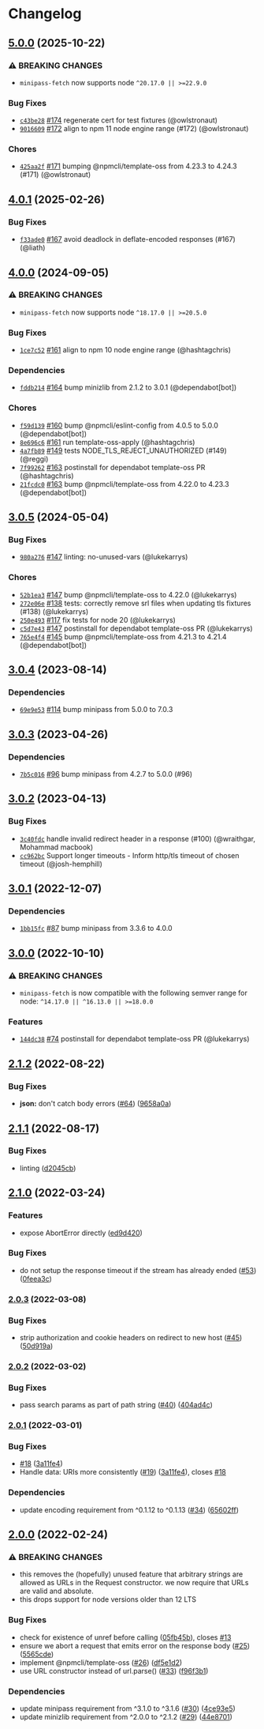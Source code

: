 # Changelog

## [5.0.0](https://github.com/npm/minipass-fetch/compare/v4.0.1...v5.0.0) (2025-10-22)
### ⚠️ BREAKING CHANGES
* `minipass-fetch` now supports node `^20.17.0 || >=22.9.0`
### Bug Fixes
* [`c43be28`](https://github.com/npm/minipass-fetch/commit/c43be280321648ebcaea20638549961c5d7ec06e) [#174](https://github.com/npm/minipass-fetch/pull/174) regenerate cert for test fixtures (@owlstronaut)
* [`9016609`](https://github.com/npm/minipass-fetch/commit/901660916c6a75fa6ad3ce53b8b4eebd368eab23) [#172](https://github.com/npm/minipass-fetch/pull/172) align to npm 11 node engine range (#172) (@owlstronaut)
### Chores
* [`425aa2f`](https://github.com/npm/minipass-fetch/commit/425aa2fbe981a422415d4bc2ef0fa47c29477041) [#171](https://github.com/npm/minipass-fetch/pull/171) bumping @npmcli/template-oss from 4.23.3 to 4.24.3 (#171) (@owlstronaut)

## [4.0.1](https://github.com/npm/minipass-fetch/compare/v4.0.0...v4.0.1) (2025-02-26)
### Bug Fixes
* [`f33ade0`](https://github.com/npm/minipass-fetch/commit/f33ade0260605b49057e01ef19dc3caa1a6a1c45) [#167](https://github.com/npm/minipass-fetch/pull/167) avoid deadlock in deflate-encoded responses (#167) (@liath)

## [4.0.0](https://github.com/npm/minipass-fetch/compare/v3.0.5...v4.0.0) (2024-09-05)
### ⚠️ BREAKING CHANGES
* `minipass-fetch` now supports node `^18.17.0 || >=20.5.0`
### Bug Fixes
* [`1ce7c52`](https://github.com/npm/minipass-fetch/commit/1ce7c521ca6a895d7c7dda2adcce76d94ff10df0) [#161](https://github.com/npm/minipass-fetch/pull/161) align to npm 10 node engine range (@hashtagchris)
### Dependencies
* [`fddb214`](https://github.com/npm/minipass-fetch/commit/fddb214b731b6ae9c2c7da637c4596b15bdc965d) [#164](https://github.com/npm/minipass-fetch/pull/164) bump minizlib from 2.1.2 to 3.0.1 (@dependabot[bot])
### Chores
* [`f59d139`](https://github.com/npm/minipass-fetch/commit/f59d13935232e4b51475c35cc725bbbfb68af1a0) [#160](https://github.com/npm/minipass-fetch/pull/160) bump @npmcli/eslint-config from 4.0.5 to 5.0.0 (@dependabot[bot])
* [`8e696c6`](https://github.com/npm/minipass-fetch/commit/8e696c65d764dcb8522ead4485a4fdbf915d443b) [#161](https://github.com/npm/minipass-fetch/pull/161) run template-oss-apply (@hashtagchris)
* [`4a7fb89`](https://github.com/npm/minipass-fetch/commit/4a7fb89d3fd2e8477a854946e36ea129d18f1ceb) [#149](https://github.com/npm/minipass-fetch/pull/149) tests NODE_TLS_REJECT_UNAUTHORIZED (#149) (@reggi)
* [`7f99262`](https://github.com/npm/minipass-fetch/commit/7f99262467913f2fdd08387759b2a396516f4bed) [#163](https://github.com/npm/minipass-fetch/pull/163) postinstall for dependabot template-oss PR (@hashtagchris)
* [`21fcdc0`](https://github.com/npm/minipass-fetch/commit/21fcdc095ce1c808a70309f04016d554fade3308) [#163](https://github.com/npm/minipass-fetch/pull/163) bump @npmcli/template-oss from 4.22.0 to 4.23.3 (@dependabot[bot])

## [3.0.5](https://github.com/npm/minipass-fetch/compare/v3.0.4...v3.0.5) (2024-05-04)

### Bug Fixes

* [`980a276`](https://github.com/npm/minipass-fetch/commit/980a276b21681ca73a33679166e6ef3bb9cdf55a) [#147](https://github.com/npm/minipass-fetch/pull/147) linting: no-unused-vars (@lukekarrys)

### Chores

* [`52b1ea3`](https://github.com/npm/minipass-fetch/commit/52b1ea3e4f82ec163aefecca5796bc8db7ae8a31) [#147](https://github.com/npm/minipass-fetch/pull/147) bump @npmcli/template-oss to 4.22.0 (@lukekarrys)
* [`272e06e`](https://github.com/npm/minipass-fetch/commit/272e06e73fcd566c0446b3e235a996bb269c7e09) [#138](https://github.com/npm/minipass-fetch/pull/138) tests: correctly remove srl files when updating tls fixtures (#138) (@lukekarrys)
* [`250e493`](https://github.com/npm/minipass-fetch/commit/250e4936ea43cecb3d283183a49ca651cc6558d7) [#117](https://github.com/npm/minipass-fetch/pull/117) fix tests for node 20 (@lukekarrys)
* [`c5d7e43`](https://github.com/npm/minipass-fetch/commit/c5d7e4393aaa11e891b9616d633e988057990fd2) [#147](https://github.com/npm/minipass-fetch/pull/147) postinstall for dependabot template-oss PR (@lukekarrys)
* [`765e4f4`](https://github.com/npm/minipass-fetch/commit/765e4f4edcabd43590184ad47f91838ddb3871fd) [#145](https://github.com/npm/minipass-fetch/pull/145) bump @npmcli/template-oss from 4.21.3 to 4.21.4 (@dependabot[bot])

## [3.0.4](https://github.com/npm/minipass-fetch/compare/v3.0.3...v3.0.4) (2023-08-14)

### Dependencies

* [`69e9e53`](https://github.com/npm/minipass-fetch/commit/69e9e534a7e44897baa33a29f68276767b1ab805) [#114](https://github.com/npm/minipass-fetch/pull/114) bump minipass from 5.0.0 to 7.0.3

## [3.0.3](https://github.com/npm/minipass-fetch/compare/v3.0.2...v3.0.3) (2023-04-26)

### Dependencies

* [`7b5c016`](https://github.com/npm/minipass-fetch/commit/7b5c016c94a2ded9070f8a781895244fecb354c0) [#96](https://github.com/npm/minipass-fetch/pull/96) bump minipass from 4.2.7 to 5.0.0 (#96)

## [3.0.2](https://github.com/npm/minipass-fetch/compare/v3.0.1...v3.0.2) (2023-04-13)

### Bug Fixes

* [`3c40fdc`](https://github.com/npm/minipass-fetch/commit/3c40fdc8f179182bf9142b96e072a07bc9df746a) handle invalid redirect header in a response (#100) (@wraithgar, Mohammad macbook)
* [`cc962bc`](https://github.com/npm/minipass-fetch/commit/cc962bc03337d2f189a72e5a521b85289398f45d) Support longer timeouts - Inform http/tls timeout of chosen timeout (@josh-hemphill)

## [3.0.1](https://github.com/npm/minipass-fetch/compare/v3.0.0...v3.0.1) (2022-12-07)

### Dependencies

* [`1bb15fc`](https://github.com/npm/minipass-fetch/commit/1bb15fc33e873a29adb02149ee017b2c25c8a831) [#87](https://github.com/npm/minipass-fetch/pull/87) bump minipass from 3.3.6 to 4.0.0

## [3.0.0](https://github.com/npm/minipass-fetch/compare/v2.1.2...v3.0.0) (2022-10-10)

### ⚠️ BREAKING CHANGES

* `minipass-fetch` is now compatible with the following semver range for node: `^14.17.0 || ^16.13.0 || >=18.0.0`

### Features

* [`144dc38`](https://github.com/npm/minipass-fetch/commit/144dc38eb2e3be72ed916d426fc0063bd6cfacd4) [#74](https://github.com/npm/minipass-fetch/pull/74) postinstall for dependabot template-oss PR (@lukekarrys)

## [2.1.2](https://github.com/npm/minipass-fetch/compare/v2.1.1...v2.1.2) (2022-08-22)


### Bug Fixes

* **json:** don't catch body errors ([#64](https://github.com/npm/minipass-fetch/issues/64)) ([9658a0a](https://github.com/npm/minipass-fetch/commit/9658a0a60349b38e62011a22ab6e9079c4319e98))

## [2.1.1](https://github.com/npm/minipass-fetch/compare/v2.1.0...v2.1.1) (2022-08-17)


### Bug Fixes

* linting ([d2045cb](https://github.com/npm/minipass-fetch/commit/d2045cb25afb77e8c8f5c7551209922a16d5b215))

## [2.1.0](https://github.com/npm/minipass-fetch/compare/v2.0.3...v2.1.0) (2022-03-24)


### Features

* expose AbortError directly ([ed9d420](https://github.com/npm/minipass-fetch/commit/ed9d42026676a32e126e867186e2578e78e963f4))


### Bug Fixes

* do not setup the response timeout if the stream has already ended ([#53](https://github.com/npm/minipass-fetch/issues/53)) ([0feea3c](https://github.com/npm/minipass-fetch/commit/0feea3cf399b6a1888f3cf3292a12675c2306b4d))

### [2.0.3](https://www.github.com/npm/minipass-fetch/compare/v2.0.2...v2.0.3) (2022-03-08)


### Bug Fixes

* strip authorization and cookie headers on redirect to new host ([#45](https://www.github.com/npm/minipass-fetch/issues/45)) ([50d919a](https://www.github.com/npm/minipass-fetch/commit/50d919aafce3b95a8237a6e2dc93ae7e4215650f))

### [2.0.2](https://www.github.com/npm/minipass-fetch/compare/v2.0.1...v2.0.2) (2022-03-02)


### Bug Fixes

* pass search params as part of path string ([#40](https://www.github.com/npm/minipass-fetch/issues/40)) ([404ad4c](https://www.github.com/npm/minipass-fetch/commit/404ad4cf1a2c21563205bee21ca1ef785b31c72f))

### [2.0.1](https://www.github.com/npm/minipass-fetch/compare/v2.0.0...v2.0.1) (2022-03-01)


### Bug Fixes

* [#18](https://www.github.com/npm/minipass-fetch/issues/18) ([3a11fe4](https://www.github.com/npm/minipass-fetch/commit/3a11fe4c18587b61d4e212d332338bd3427f5894))
* Handle data: URIs more consistently ([#19](https://www.github.com/npm/minipass-fetch/issues/19)) ([3a11fe4](https://www.github.com/npm/minipass-fetch/commit/3a11fe4c18587b61d4e212d332338bd3427f5894)), closes [#18](https://www.github.com/npm/minipass-fetch/issues/18)


### Dependencies

* update encoding requirement from ^0.1.12 to ^0.1.13 ([#34](https://www.github.com/npm/minipass-fetch/issues/34)) ([65602ff](https://www.github.com/npm/minipass-fetch/commit/65602ffed38947efb13e907a165ebde22423cac9))

## [2.0.0](https://www.github.com/npm/minipass-fetch/compare/v1.4.1...v2.0.0) (2022-02-24)


### ⚠ BREAKING CHANGES

* this removes the (hopefully) unused feature that arbitrary strings are allowed as URLs in the Request constructor. we now require that URLs are valid and absolute.
* this drops support for node versions older than 12 LTS

### Bug Fixes

* check for existence of unref before calling ([05fb45b](https://www.github.com/npm/minipass-fetch/commit/05fb45b2289045899b8e762e0f16ff9dd6bbd767)), closes [#13](https://www.github.com/npm/minipass-fetch/issues/13)
* ensure we abort a request that emits error on the response body ([#25](https://www.github.com/npm/minipass-fetch/issues/25)) ([5565cde](https://www.github.com/npm/minipass-fetch/commit/5565cdef3cbcd0bc286794c42695f5ec2da83264))
* implement @npmcli/template-oss ([#26](https://www.github.com/npm/minipass-fetch/issues/26)) ([df5e1d2](https://www.github.com/npm/minipass-fetch/commit/df5e1d281372f88ecb8435aaec8ffa1712546390))
* use URL constructor instead of url.parse() ([#33](https://www.github.com/npm/minipass-fetch/issues/33)) ([f96f3b1](https://www.github.com/npm/minipass-fetch/commit/f96f3b13e68f3851fd9fadb762c58f441a4c3f48))


### Dependencies

* update minipass requirement from ^3.1.0 to ^3.1.6 ([#30](https://www.github.com/npm/minipass-fetch/issues/30)) ([4ce93e5](https://www.github.com/npm/minipass-fetch/commit/4ce93e5dd28b56457721454bea63f3c37b0d50d3))
* update minizlib requirement from ^2.0.0 to ^2.1.2 ([#29](https://www.github.com/npm/minipass-fetch/issues/29)) ([44e8701](https://www.github.com/npm/minipass-fetch/commit/44e8701d6c142223f6abe54c42f6e5a3d43707d7))
